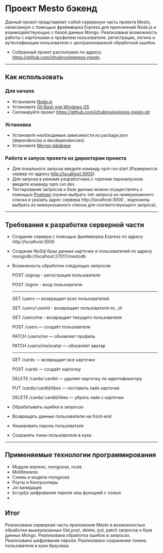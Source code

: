 # Проект Mesto бэкенд

Данный проект представляет собой серверную часть проекта Mesto, написанную с помощью фреймворка Express для приложений Node.js и взаимодействующую с базой данных Mongo.
Реализована возможность работы с карточками и профилем пользователя, регистрации, логина и аутентификации пользователя с централизованной обработкой ошибок.

* Собранный проект расположен по адресу: https://github.com/izhubrov/express-mesto.

___
## Как использовать

### Для начала
* Установите [Node.js](https://nodejs.org/en/download/)
* Установите [Git Bash для Windows OS](https://gitforwindows.org/)
* Склонируйте проект https://github.com/izhubrov/express-mesto.git

### Установка
* Установите необходимые зависимости из package.json (dependencies и devdependencies)
* Установите [Mongo database](https://www.mongodb.com/)

### Работа и запуск проекта из директории проекта
* Для локального запуска введите команду npm run start (Развернется сервер по адресу [http://localhost:3000](http://localhost:3000)).
* Для запуска в режиме разработчика с горячим перезапуском введите команду npm run dev.
* Тестирование запросов к базе данных можно осуществлять с помощью [Postman](https://www.postman.com/) (нужно выбрать тип запроса из нижеуказанного списка и указать адрес сервера http://localhost:3000 , эндпоинты выбрать из нижеуказанного списка для соответствующего запроса).

___

## Требования к разработке серверной части
* Создание сервера с помощью фреймворка Express по адресу http://localhost:3000
* Создание NoSql базы данных карточек и пользователей по адресу mongodb://localhost:27017/mestodb
* Возможность обработки следующих запросов:

  POST /signup - регистрация пользователя
  
  POST /signin - вход пользователя
  
  ___
  
  GET /users — возвращает всех пользователей
  
  GET /users/:userId - возвращает пользователя по _id
  
  GET /users/me - возвращает текущего пользователя
  
  POST /users — создаёт пользователя
  
  PATCH /users/me — обновляет профиль
  
  PATCH /users/me/avatar — обновляет аватар
  
  ___
  
  GET /cards — возвращает все карточки
  
  POST /cards — создаёт карточку
  
  DELETE /cards/:cardId — удаляет карточку по идентификатору
  
  PUT /cards/:cardId/likes — поставить лайк карточке
  
  DELETE /cards/:cardId/likes — убрать лайк с карточки 
  
* Обрабатывать ошибки в запросах
* Возвращать данные пользователю на front-end
* Хешировать пароль пользователя
* Сохранять токен пользователя в куки.

___

## Применяемые технологии программирования
* Модули express, mongoose, route
* Middlewares
* Схемы и модели mongoose
* Роуты и Контроллеры
* Joi валидация
* bcryptjs шифрование пароля хеш функцией с солью
* 

## Итог

Реализована серверная часть приложения Mesto в возможностью обработки вышеуказанных Get,post, delete, put, patch запросов к базе данных Mongo.
Реализована обработка ошибок в запросах.
Реализовано шифрование пароля.
Реализовано сохранение токена пользователя в куки браузера.
